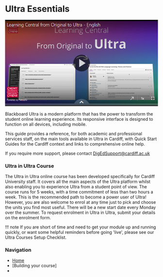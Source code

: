 # Ultra Essentials

![Ultra Essentials video](images/ultra%20video-2023-05-26-1685135284930.png)

Blackboard Ultra is a modern platform that has the power to transform the student online learning experience. Its responsive interface is designed to function on all devices, including mobile.

This guide provides a reference, for both academic and professional services staff, on the main tools available in Ultra in Cardiff, with Quick Start Guides for the Cardiff context and links to comprehensive online help. 

If you require more support, please contact DigEdSupport@cardiff.ac.uk

### Ultra in Ultra Course
The Ultra in Ultra online course has been developed specifically for Cardiff University staff. It covers all the main aspects of the Ultra platform whilst also enabling you to experience Ultra from a student point of view. The course runs for 5 weeks, with a time commitment of less than two hours a week. This is the recommended path to become a power user of Ultra! However, you are also welcome to enrol at any time just to pick and choose the units you find most useful. There will be a new start date every Monday over the summer. To request enrolment in Ultra in Ultra, submit your details on the enrolment form. 

!!! note If you are short of time and need to get your module up and running quickly, or want some helpful reminders before going 'live', please see our Ultra Courses Setup Checklist.

### Navigation

* [Home](/home.md)
* [Building your course]
* 